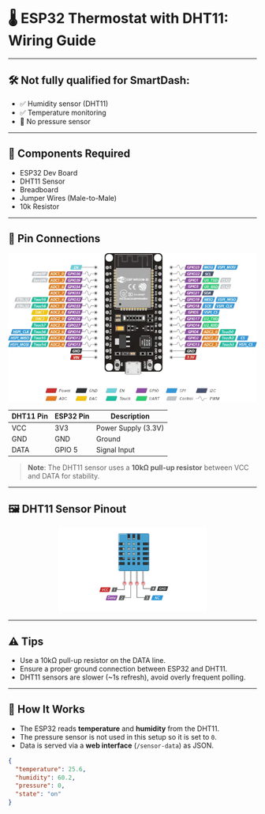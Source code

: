 # 🌡️ ESP32 Thermostat with DHT11: Wiring Guide

---

## 🛠️ Not fully qualified for SmartDash:

- ✅ Humidity sensor (DHT11)
- ✅ Temperature monitoring
- 🚫 No pressure sensor

---

## 🧰 Components Required

- ESP32 Dev Board
- DHT11 Sensor
- Breadboard
- Jumper Wires (Male-to-Male)
- 10k Resistor

---

## 📌 Pin Connections

<div align="center">
  <img src="https://raw.githubusercontent.com/t0ry003/SmartDash/refs/heads/master/device_setup/static/ESP32-Pinout.png" alt="ESP32 Pinout" style="max-width: 100%;">
</div>

| DHT11 Pin | ESP32 Pin | Description         |
|-----------|-----------|---------------------|
| VCC       | 3V3       | Power Supply (3.3V) |
| GND       | GND       | Ground              |
| DATA      | GPIO 5    | Signal Input        |

> **Note**: The DHT11 sensor uses a **10kΩ pull-up resistor** between VCC and DATA for stability.

---

## 🖼️ DHT11 Sensor Pinout

<div align="center">
  <img src="https://raw.githubusercontent.com/t0ry003/SmartDash/refs/heads/master/device_setup/static/DHT11.png" alt="DHT11 Pinout" style="max-width: 60%;">
</div>

---

## ⚠️ Tips

- Use a 10kΩ pull-up resistor on the DATA line.
- Ensure a proper ground connection between ESP32 and DHT11.
- DHT11 sensors are slower (~1s refresh), avoid overly frequent polling.

---

## 🧠 How It Works

- The ESP32 reads **temperature** and **humidity** from the DHT11.
- The pressure sensor is not used in this setup so it is set to `0`.
- Data is served via a **web interface** (`/sensor-data`) as JSON.

```json
{
  "temperature": 25.6,
  "humidity": 60.2,
  "pressure": 0,
  "state": "on"
}
```
